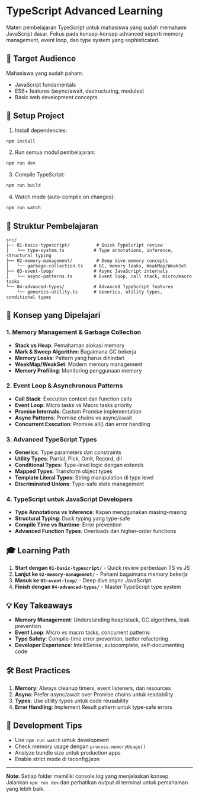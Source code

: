 # TypeScript Advanced Learning

Materi pembelajaran TypeScript untuk mahasiswa yang sudah memahami JavaScript dasar. Fokus pada konsep-konsep advanced seperti memory management, event loop, dan type system yang sophisticated.

## 🎯 Target Audience
Mahasiswa yang sudah paham:
- JavaScript fundamentals
- ES6+ features (async/await, destructuring, modules)
- Basic web development concepts

## 🚀 Setup Project

1. Install dependencies:
```bash
npm install
```

2. Run semua modul pembelajaran:
```bash
npm run dev
```

3. Compile TypeScript:
```bash
npm run build
```

4. Watch mode (auto-compile on changes):
```bash
npm run watch
```

## 📁 Struktur Pembelajaran

```
src/
├── 01-basic-typescript/          # Quick TypeScript review
│   └── type-system.ts           # Type annotations, inference, structural typing
├── 02-memory-management/         # Deep dive memory concepts
│   └── garbage-collection.ts    # GC, memory leaks, WeakMap/WeakSet
├── 03-event-loop/               # Async JavaScript internals
│   └── async-patterns.ts        # Event loop, call stack, micro/macro tasks
└── 04-advanced-types/           # Advanced TypeScript features
    └── generics-utility.ts      # Generics, utility types, conditional types
```

## 🧠 Konsep yang Dipelajari

### 1. Memory Management & Garbage Collection
- **Stack vs Heap**: Pemahaman alokasi memory
- **Mark & Sweep Algorithm**: Bagaimana GC bekerja
- **Memory Leaks**: Pattern yang harus dihindari
- **WeakMap/WeakSet**: Modern memory management
- **Memory Profiling**: Monitoring penggunaan memory

### 2. Event Loop & Asynchronous Patterns
- **Call Stack**: Execution context dan function calls
- **Event Loop**: Micro tasks vs Macro tasks priority
- **Promise Internals**: Custom Promise implementation
- **Async Patterns**: Promise chains vs async/await
- **Concurrent Execution**: Promise.all() dan error handling

### 3. Advanced TypeScript Types
- **Generics**: Type parameters dan constraints
- **Utility Types**: Partial, Pick, Omit, Record, dll
- **Conditional Types**: Type-level logic dengan extends
- **Mapped Types**: Transform object types
- **Template Literal Types**: String manipulation di type level
- **Discriminated Unions**: Type-safe state management

### 4. TypeScript untuk JavaScript Developers
- **Type Annotations vs Inference**: Kapan menggunakan masing-masing
- **Structural Typing**: Duck typing yang type-safe
- **Compile Time vs Runtime**: Error prevention
- **Advanced Function Types**: Overloads dan higher-order functions

## 🎓 Learning Path

1. **Start dengan `01-basic-typescript/`** - Quick review perbedaan TS vs JS
2. **Lanjut ke `02-memory-management/`** - Pahami bagaimana memory bekerja
3. **Masuk ke `03-event-loop/`** - Deep dive async JavaScript
4. **Finish dengan `04-advanced-types/`** - Master TypeScript type system

## 💡 Key Takeaways

- **Memory Management**: Understanding heap/stack, GC algorithms, leak prevention
- **Event Loop**: Micro vs macro tasks, concurrent patterns
- **Type Safety**: Compile-time error prevention, better refactoring
- **Developer Experience**: IntelliSense, autocomplete, self-documenting code

## 🛠️ Best Practices

1. **Memory**: Always cleanup timers, event listeners, dan resources
2. **Async**: Prefer async/await over Promise chains untuk readability
3. **Types**: Use utility types untuk code reusability
4. **Error Handling**: Implement Result pattern untuk type-safe errors

## 🔧 Development Tips

- Use `npm run watch` untuk development
- Check memory usage dengan `process.memoryUsage()`
- Analyze bundle size untuk production apps
- Enable strict mode di tsconfig.json

---

**Note**: Setiap folder memiliki console.log yang menjelaskan konsep. Jalankan `npm run dev` dan perhatikan output di terminal untuk pemahaman yang lebih baik.
